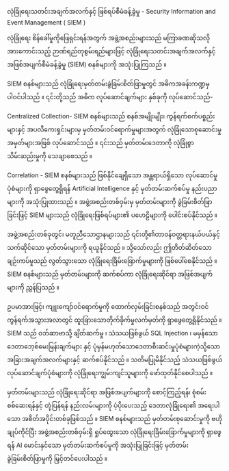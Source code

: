 လုံခြုံရေးသတင်းအချက်အလက်နှင့် ဖြစ်ရပ်စီမံခန့်ခွဲမှု - Security Information and Event Management ( SIEM )

လုံခြုံရေး စိန်ခေါ်မှုကိုဖြေရှင်းရန်အတွက် အဖွဲ့အစည်းများသည် မကြာခဏဆိုသလို အားကောင်းသည့် ဉာဏ်ရည်တုစွမ်းရည်များဖြင့် လုံခြုံရေးသတင်းအချက်အလက်နှင့် အဖြစ်အပျက်စီမံခန့်ခွဲမှု (SIEM) စနစ်များကို အသုံးပြုကြသည် ။

SIEM စနစ်များသည် လုံခြုံရေးမှတ်တမ်းခွဲခြမ်းစိတ်ဖြာမှုတွင် အဓိကအခန်းကဏ္ဍမှ ပါဝင်ပါသည် ။ ၎င်းတို့သည် အဓိက လုပ်ဆောင်ချက်များ နှစ်ခုကို လုပ်ဆောင်သည်-

Centralized Collection- SIEM စနစ်များသည် စနစ်အမျိုးမျိုး၊ ကွန်ရက်စက်ပစ္စည်းများနှင့် အပလီကေးရှင်းများမှ မှတ်တမ်းဝင်ရောက်မှုများအတွက် လုံခြုံသောစုဆောင်းမှုအမှတ်များအဖြစ် လုပ်ဆောင်သည် ။ ၎င်းသည် မှတ်တမ်းဒေတာကို လုံခြုံစွာ သိမ်းဆည်းမှုကို သေချာစေသည် ။

Correlation - SIEM စနစ်များသည် ဖြစ်နိုင်ချေရှိသော အန္တရာယ်ရှိသော လုပ်ဆောင်မှုပုံစံများကို ရှာဖွေတွေ့ရှိရန် Artificial Intelligence နှင့် မှတ်တမ်းဆက်စပ်မှု နည်းပညာများကို အသုံးပြုထားသည် ။ အဖွဲ့အစည်းတစ်ဝှမ်းမှ မှတ်တမ်းများကို ခွဲခြမ်းစိတ်ဖြာခြင်းဖြင့် SIEM များသည် လုံခြုံရေးဖြစ်ရပ်များ၏ ပဟေဠိများကို ပေါင်းစပ်နိုင်သည် ။

အဖွဲ့အစည်းတစ်ခုတွင်၊ မတူညီသောဌာနများသည် ၎င်းတို့၏တာဝန်ဝတ္တရားနယ်ပယ်နှင့်သက်ဆိုင်သော မှတ်တမ်းများကို ရယူနိုင်သည် ။ သို့သော်လည်း ဤတိတ်ဆိတ်သောချဉ်းကပ်မှုသည် လွတ်သွားသော လုံခြုံရေးခြိမ်းခြောက်မှုများကို ဖြစ်ပေါ်စေနိုင်သည် ။ SIEM စနစ်များသည် မှတ်တမ်းများကို ဆက်စပ်ကာ လုံခြုံရေးဆိုင်ရာ အဖြစ်အပျက်များကို ညွှန်ပြသည် ။

ဥပမာအားဖြင့်၊ ကျူးကျော်ဝင်ရောက်မှုကို ထောက်လှမ်းခြင်းစနစ်သည် အတွင်းဝင်ကွန်ရက်အသွားအလာတွင် ထူးခြားသောတိုက်ခိုက်မှုလက်မှတ်ကို ရှာဖွေတွေ့ရှိနိုင်သည် ။ SIEM သည် ဝဘ်ဆာဗာသို့ ချိတ်ဆက်မှု ၊ သံသယဖြစ်ဖွယ် SQL Injection ၊ မမှန်သောဒေတာဘေ့စ်မေးမြန်းချက်များ နှင့် ပုံမှန်မဟုတ်သောဒေတာစီးဆင်းမှုပုံစံများကဲ့သို့သော အခြားအချက်အလက်များနှင့် ဆက်စပ်နိုင်သည် ။ သတိမပြုမိနိုင်သည့် သံသယဖြစ်ဖွယ် လုပ်ဆောင်ချက်ပုံစံများကို လုံခြုံရေးကျွမ်းကျင်သူများကို ဖော်ထုတ်နိုင်စေပါသည် ။

မှတ်တမ်းများသည် လုံခြုံရေးဆိုင်ရာ အဖြစ်အပျက်များကို စောင့်ကြည့်ရန်၊ စုံစမ်းစစ်ဆေးရန်နှင့် တုံ့ပြန်ရန် နည်းလမ်းများကို ပံ့ပိုးပေးသည့် ဒေတာလုံခြုံရေး၏ အရေးပါသော အစိတ်အပိုင်းတစ်ခုဖြစ်သည် ။ SIEM စနစ်များသည် မှတ်တမ်းစုဆောင်းမှုကို ဗဟိုချုပ်ကိုင်ပြီး အဖွဲ့အစည်းတစ်ဝှမ်းရှိ ရှုပ်ထွေးသော လုံခြုံရေးခြိမ်းခြောက်မှုများကို ရှာဖွေရန် AI မောင်းနှင်သော မှတ်တမ်းဆက်စပ်မှုကို အသုံးပြုခြင်းဖြင့် မှတ်တမ်းခွဲခြမ်းစိတ်ဖြာမှုကို မြှင့်တင်ပေးပါသည် ။